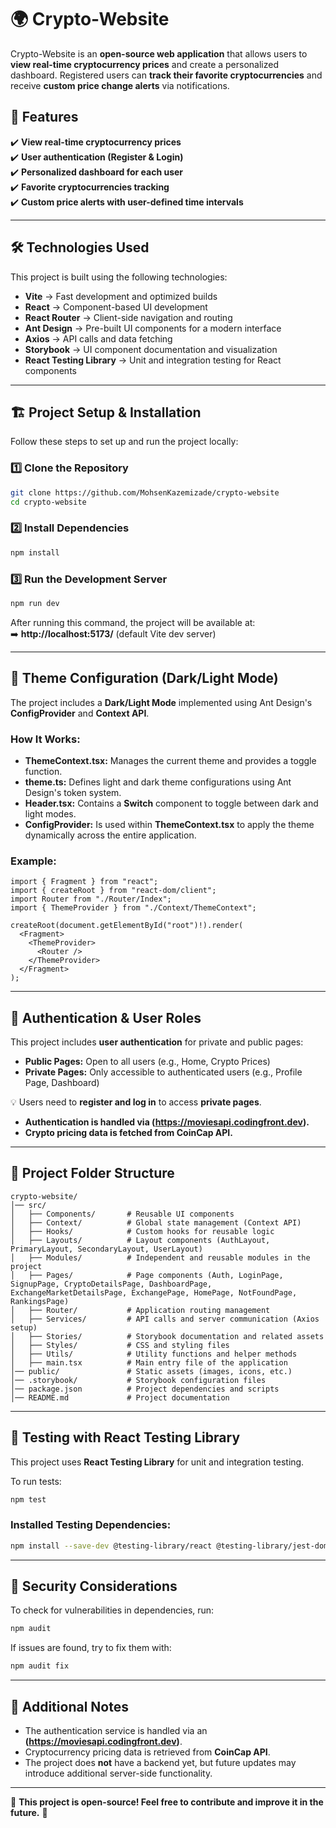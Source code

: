 # 🌍 Crypto-Website

Crypto-Website is an **open-source web application** that allows users to **view real-time cryptocurrency prices** and create a personalized dashboard. Registered users can **track their favorite cryptocurrencies** and receive **custom price change alerts** via notifications.

## 🚀 Features

✔️ **View real-time cryptocurrency prices**  
✔️ **User authentication (Register & Login)**  
✔️ **Personalized dashboard for each user**  
✔️ **Favorite cryptocurrencies tracking**  
✔️ **Custom price alerts with user-defined time intervals**

---

## 🛠️ Technologies Used

This project is built using the following technologies:

- **Vite** → Fast development and optimized builds
- **React** → Component-based UI development
- **React Router** → Client-side navigation and routing
- **Ant Design** → Pre-built UI components for a modern interface
- **Axios** → API calls and data fetching
- **Storybook** → UI component documentation and visualization
- **React Testing Library** → Unit and integration testing for React components

---

## 🏗️ Project Setup & Installation

Follow these steps to set up and run the project locally:

### 1️⃣ Clone the Repository

```sh
git clone https://github.com/MohsenKazemizade/crypto-website
cd crypto-website
```

### 2️⃣ Install Dependencies

```sh
npm install
```

### 3️⃣ Run the Development Server

```sh
npm run dev
```

After running this command, the project will be available at:  
➡️ **http://localhost:5173/** (default Vite dev server)

---

## 🎨 Theme Configuration (Dark/Light Mode)

The project includes a **Dark/Light Mode** implemented using Ant Design's **ConfigProvider** and **Context API**.

### How It Works:

- **ThemeContext.tsx:** Manages the current theme and provides a toggle function.
- **theme.ts:** Defines light and dark theme configurations using Ant Design's token system.
- **Header.tsx:** Contains a **Switch** component to toggle between dark and light modes.
- **ConfigProvider:** Is used within **ThemeContext.tsx** to apply the theme dynamically across the entire application.

### Example:

```tsx
import { Fragment } from "react";
import { createRoot } from "react-dom/client";
import Router from "./Router/Index";
import { ThemeProvider } from "./Context/ThemeContext";

createRoot(document.getElementById("root")!).render(
  <Fragment>
    <ThemeProvider>
      <Router />
    </ThemeProvider>
  </Fragment>
);
```

---

## 🔐 Authentication & User Roles

This project includes **user authentication** for private and public pages:

- **Public Pages:** Open to all users (e.g., Home, Crypto Prices)
- **Private Pages:** Only accessible to authenticated users (e.g., Profile Page, Dashboard)

💡 Users need to **register and log in** to access **private pages**.

- **Authentication is handled via (https://moviesapi.codingfront.dev).**
- **Crypto pricing data is fetched from CoinCap API.**

---

## 📂 Project Folder Structure

```plaintext
crypto-website/
│── src/
│   ├── Components/       # Reusable UI components
│   ├── Context/          # Global state management (Context API)
│   ├── Hooks/            # Custom hooks for reusable logic
│   ├── Layouts/          # Layout components (AuthLayout, PrimaryLayout, SecondaryLayout, UserLayout)
│   ├── Modules/          # Independent and reusable modules in the project
│   ├── Pages/            # Page components (Auth, LoginPage, SignupPage, CryptoDetailsPage, DashboardPage, ExchangeMarketDetailsPage, ExchangePage, HomePage, NotFoundPage, RankingsPage)
│   ├── Router/           # Application routing management
│   ├── Services/         # API calls and server communication (Axios setup)
│   ├── Stories/          # Storybook documentation and related assets
│   ├── Styles/           # CSS and styling files
│   ├── Utils/            # Utility functions and helper methods
│   ├── main.tsx          # Main entry file of the application
│── public/               # Static assets (images, icons, etc.)
│── .storybook/           # Storybook configuration files
│── package.json          # Project dependencies and scripts
│── README.md             # Project documentation
```

---

## 🧪 Testing with React Testing Library

This project uses **React Testing Library** for unit and integration testing.

To run tests:

```sh
npm test
```

### Installed Testing Dependencies:

```sh
npm install --save-dev @testing-library/react @testing-library/jest-dom @testing-library/user-event
```

---

## 🔧 Security Considerations

To check for vulnerabilities in dependencies, run:

```sh
npm audit
```

If issues are found, try to fix them with:

```sh
npm audit fix
```

---

## 📝 Additional Notes

- The authentication service is handled via an **(https://moviesapi.codingfront.dev)**.
- Cryptocurrency pricing data is retrieved from **CoinCap API**.
- The project does **not** have a backend yet, but future updates may introduce additional server-side functionality.

---

📌 **This project is open-source! Feel free to contribute and improve it in the future.** 🚀
